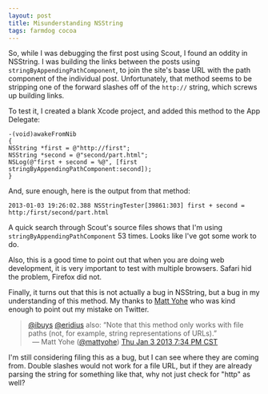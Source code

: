 ```yaml
---
layout: post
title: Misunderstanding NSString
tags: farmdog cocoa
---
```


So, while I was debugging the first post using Scout, I found an oddity in NSString. I was building the links between the posts using `stringByAppendingPathComponent`, to join the site's base URL with the path component of the individual post.  Unfortunately, that method seems to be stripping one of the forward slashes off of the `http://` string, which screws up building links. 

To test it, I created a blank Xcode project, and added this method to the App Delegate:

	-(void)awakeFromNib
	{
    NSString *first = @"http://first";
    NSString *second = @"second/part.html";
    NSLog(@"first + second = %@", [first stringByAppendingPathComponent:second]);
	}

And, sure enough, here is the output from that method:

	2013-01-03 19:26:02.388 NSStringTester[39861:303] first + second = http:/first/second/part.html

A quick search through Scout's source files shows that I'm using `stringByAppendingPathComponent` 53 times. Looks like I've got some work to do. 

Also, this is a good time to point out that when you are doing web development, it is very important to test with multiple browsers. Safari hid the problem, Firefox did not.

Finally, it turns out that this is not actually a bug in NSString, but a bug in my understanding of this method.  My thanks to [Matt Yohe](https://twitter.com/mattyohe/status/287009148665733120) who was kind enough to point out my mistake on Twitter. 

<div class="bbpBox" id="t287009148665733120">
<blockquote>
<span class="twContent"><a href="http://twitter.com/ibuys">@ibuys</a> <a href="http://twitter.com/eridius">@eridius</a> also: “Note that this method only works with file paths (not, for example, string representations of URLs).”</span><span class="twMeta"><br /><span class="twDecoration">&nbsp;&nbsp;&mdash; </span><span class="twRealName">Matt Yohe</span><span class="twDecoration"> (</span><a href="http://twitter.com/mattyohe"><span class="twScreenName">@mattyohe</span></a><span class="twDecoration">) </span><a href="https://twitter.com/mattyohe/status/287009148665733120"><span class="twTimeStamp">Thu Jan 3 2013 7:34 PM CST</span></a><span class="twDecoration"></span></span>
</blockquote>
</div>

I'm still considering filing this as a bug, but I can see where they are coming from. Double slashes would not work for a file URL, but if they are already parsing the string for something like that, why not just check for "http" as well?

